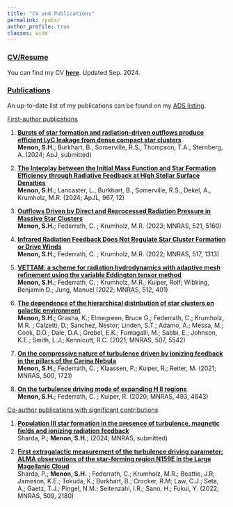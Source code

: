 ```yaml
---
title: "CV and Publications"
permalink: /pubs/
author_profile: true
classes: wide
---
```


<h3><u>
	CV/Resume
</u> </h3>

You can find my CV [**here**](/assets/docs/Resume.pdf). Updated Sep. 2024. 

<h3><u>
	Publications
</u> </h3>

An up-to-date list of my publications can be found on my <a href="https://adsabs.harvard.edu/cgi-bin/abs_connect?author=Menon,Shyam+H&db_key=AST&start_year=2019&end_year=2050" target="_blank" rel="noopener noreferrer">ADS listing</a>. 

<h9><u>
	First-author publications
</u> </h9>

1. [**Bursts of star formation and radiation-driven outflows produce efficient LyC leakage from dense compact star clusters**](https://ui.adsabs.harvard.edu/abs/2024arXiv240814591M/abstract) <br/>
**Menon, S.H.**; Burkhart, B., Somerville, R.S., Thompson, T.A., Sternberg, A. (2024; ApJ, submitted)

2. [**The Interplay between the Initial Mass Function and Star Formation Efficiency through Radiative Feedback at High Stellar Surface Densities**](https://ui.adsabs.harvard.edu/abs/2024ApJ...967L..28M/abstract) <br/>
**Menon, S.H.**; Lancaster, L., Burkhart, B., Somerville, R.S., Dekel, A., Krumholz, M.R. (2024; ApJL, 967, 12)

3.  [**Outflows Driven by Direct and Reprocessed Radiation Pressure in Massive Star Clusters**](https://arxiv.org/abs/2210.02818) <br/>
**Menon, S.H.**; Federrath, C. ; Krumholz, M.R. (2023; MNRAS, 521, 5160)

4.  [**Infrared Radiation Feedback Does Not Regulate Star Cluster Formation or Drive Winds**](https://ui.adsabs.harvard.edu/abs/2022MNRAS.tmp.2507M/abstract) <br/>
**Menon, S.H.**; Federrath, C. ; Krumholz, M.R. (2022; MNRAS, 517, 1313)

5. [**VETTAM: a scheme for radiation hydrodynamics with adaptive mesh refinement using the variable Eddington tensor method**](https://ui.adsabs.harvard.edu/abs/2022MNRAS.512..401M/abstract) <br/>
**Menon, S.H.**; Federrath, C. ; Krumholz, M.R.; Kuiper, Rolf; Wibking, Benjamin D.; Jung, Manuel (2022; MNRAS, 512, 401)

6. [**The dependence of the hierarchical distribution of star clusters on galactic environment**](https://ui.adsabs.harvard.edu/abs/2021MNRAS.507.5542M/abstract) <br/>
**Menon, S.H.**; Grasha, K.; Elmegreen, Bruce G.; Federrath, C.; Krumholz, M.R. ; Calzetti, D.; Sanchez, Nestor; Linden, S.T.; Adamo, A.; Messa, M.; Cook, D.O.; Dale, D.A.; Grebel, E.K.; Fumagalli, M.; Sabbi, E.; Johnson, K.E.; Smith, L.J.; Kennicutt, R.C. (2021; MNRAS, 507, 5542)

7.  [**On the compressive nature of turbulence driven by ionizing feedback in the pillars of the Carina Nebula**](https://ui.adsabs.harvard.edu/abs/2021MNRAS.500.1721M/abstract) <br/>
**Menon, S.H.**; Federrath, C. ; Klaassen, P.; Kuiper, R.; Reiter, M. (2021; MNRAS, 500, 1721)

8.  [**On the turbulence driving mode of expanding H II regions**](https://ui.adsabs.harvard.edu/abs/2020MNRAS.493.4643M/abstract) <br/>
**Menon, S.H.**; Federrath, C. ; Kuiper, R. (2020; MNRAS, 493, 4643)

<h9><u>
	Co-author publications with significant contributions
</u> </h9>

1. [**Population III star formation in the presence of turbulence, magnetic fields and ionizing radiation feedback**](https://ui.adsabs.harvard.edu/abs/2024arXiv240518265S/abstract) <br/>
Sharda, P.; **Menon, S.H.**; (2024; MNRAS, submitted)

2. [**First extragalactic measurement of the turbulence driving parameter: ALMA observations of the star-forming region N159E in the Large Magellanic Cloud**](https://ui.adsabs.harvard.edu/abs/2022MNRAS.509.2180S/abstract) <br/>
Sharda, P.; **Menon, S.H.** ; Federrath, C.; Krumholz, M.R.; Beattie, J.R; Jameson, K.E.; Tokuda, K.; Burkhart, B.; Crocker, R.M; Law, C.J.; Seta, A.; Gaetz, T.J.; Pingel, N.M.; Seitenzahl, I.R.; Sano, H.; Fukui, Y. (2022; MNRAS, 509, 2180)



